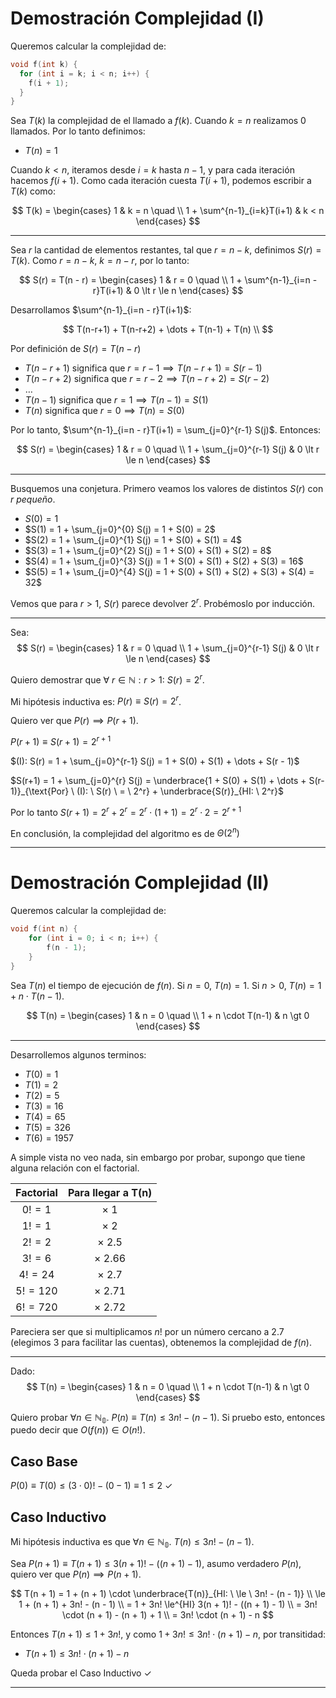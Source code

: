 # Demostración Complejidad (I)

Queremos calcular la complejidad de:

```cpp
void f(int k) {
  for (int i = k; i < n; i++) {
    f(i + 1);
  }
}
```

Sea $T(k)$ la complejidad de el llamado a $f(k)$.
Cuando $k = n$ realizamos 0 llamados. Por lo tanto definimos:

- $T(n) = 1$

Cuando $k \lt n$, iteramos desde $i = k$ hasta $n - 1$, y para cada iteración hacemos $f(i+1)$. Como cada iteración cuesta $T(i + 1)$, podemos escribir a $T(k)$ como:

$$
T(k) =
\begin{cases}
1 & k = n \quad \\
1 + \sum^{n-1}_{i=k}T(i+1) & k < n
\end{cases}
$$

---

Sea $r$ la cantidad de elementos restantes, tal que $r = n - k$, definimos $S(r) = T(k)$. Como $r = n - k$, $k = n - r$, por lo tanto:

$$
S(r) = T(n - r) =
\begin{cases}
1 & r = 0 \quad \\
1 + \sum^{n-1}_{i=n - r}T(i+1) & 0 \lt r \le n
\end{cases}
$$

Desarrollamos $\sum^{n-1}_{i=n - r}T(i+1)$:

$$
T(n-r+1) + T(n-r+2) + \dots + T(n-1) + T(n) \\
$$

Por definición de $S(r) = T(n - r)$
- $T(n-r+1)$ significa que $r = r - 1 \implies T(n-r+1) = S(r-1)$
- $T(n-r+2)$ significa que $r = r - 2 \implies T(n-r+2) = S(r-2)$
- $\dots$
- $T(n-1)$ significa que $r = 1 \implies T(n-1) = S(1)$
- $T(n)$ significa que $r = 0 \implies T(n) = S(0)$

Por lo tanto, $\sum^{n-1}_{i=n - r}T(i+1) = \sum_{j=0}^{r-1} S(j)$. Entonces:

$$
S(r) =
\begin{cases}
1 & r = 0 \quad \\
1 + \sum_{j=0}^{r-1} S(j) & 0 \lt r \le n
\end{cases}
$$

---

Busquemos una conjetura. Primero veamos los valores de distintos $S(r)$ con $r$ *pequeño*.

- $S(0) = 1$
- $S(1) = 1 + \sum_{j=0}^{0} S(j) = 1 + S(0) = 2$
- $S(2) = 1 + \sum_{j=0}^{1} S(j) = 1 + S(0) + S(1) = 4$
- $S(3) = 1 + \sum_{j=0}^{2} S(j) = 1 + S(0) + S(1) + S(2) = 8$
- $S(4) = 1 + \sum_{j=0}^{3} S(j) = 1 + S(0) + S(1) + S(2) + S(3) = 16$
- $S(5) = 1 + \sum_{j=0}^{4} S(j) = 1 + S(0) + S(1) + S(2) + S(3) + S(4) = 32$

Vemos que para $r > 1$, $S(r)$ parece devolver $2^r$. Probémoslo por inducción.

---

Sea:
$$
S(r) =
\begin{cases}
1 & r = 0 \quad \\
1 + \sum_{j=0}^{r-1} S(j) & 0 \lt r \le n
\end{cases}
$$

Quiero demostrar que $\forall \ r \in \mathbb{N} : r \gt 1$: $S(r) = 2^r$. 

Mi hipótesis inductiva es: $P(r) \equiv S(r) = 2^r$.

Quiero ver que $P(r) \implies P(r+1)$.

$P(r+1) \equiv S(r+1) = 2^{r+1}$

$(I): S(r) = 1 + \sum_{j=0}^{r-1} S(j) = 1 + S(0) + S(1) + \dots + S(r - 1)$ 

$S(r+1) = 1 + \sum_{j=0}^{r} S(j) = \underbrace{1 + S(0) + S(1) + \dots + S(r-1)}_{\text{Por} \ (I): \ S(r) \ = \ 2^r} + \underbrace{S(r)}_{HI: \ 2^r}$

Por lo tanto $S(r+1) = 2^r + 2^r = 2^r \cdot (1 + 1) = 2^r \cdot 2 = 2^{r+1}$

En conclusión, la complejidad del algoritmo es de $\Theta(2^n)$

---

# Demostración Complejidad (II)
Queremos calcular la complejidad de:

```cpp
void f(int n) {
    for (int i = 0; i < n; i++) {
        f(n - 1);
    }
}
```

Sea $T(n)$ el tiempo de ejecución de $f(n)$. Si $n = 0$, $T(n) = 1$. Si $n \gt 0$, $T(n) = 1 + n \cdot T(n-1)$.

$$
T(n) =
\begin{cases}
1 & n = 0 \quad \\
1 + n \cdot T(n-1) & n \gt 0
\end{cases}
$$

---

Desarrollemos algunos terminos:

- $T(0) = 1$
- $T(1) = 2$
- $T(2) = 5$
- $T(3) = 16$
- $T(4) = 65$
- $T(5) = 326$
- $T(6) = 1957$

A simple vista no veo nada, sin embargo por probar, supongo que tiene alguna relación con el factorial.

| Factorial   | Para llegar a T(n) |
|    :-:      |        :-:         |
| $0! = 1$    |    $\times$ 1      | 
| $1! = 1$    |    $\times$ 2      |
| $2! = 2$    |    $\times$ 2.5    |
| $3! = 6$    |    $\times$ 2.66   |
| $4! = 24$   |    $\times$ 2.7    |
| $5! = 120$  |    $\times$ 2.71   |
| $6! = 720$  |    $\times$ 2.72   |

Pareciera ser que si multiplicamos $n!$ por un número cercano a $2.7$ (elegimos $3$ para facilitar las cuentas), obtenemos la complejidad de $f(n)$. 

---

Dado:
$$
T(n) =
\begin{cases}
1 & n = 0 \quad \\
1 + n \cdot T(n-1) & n \gt 0
\end{cases}
$$

Quiero probar $\forall n \in \mathbb{N_0}. \ P(n)  \equiv  T(n) \le 3n! - (n - 1)$. Si pruebo esto, entonces puedo decir que $O(f(n)) \in O(n!)$.

## Caso Base

$P(0)  \equiv  T(0) \le (3 \cdot 0)! - (0 - 1) \equiv 1 \le 2 \ \checkmark$ 

## Caso Inductivo

Mi hipótesis inductiva es que $\forall n \in \mathbb{N_0}. \ T(n) \le 3n! - (n - 1)$.

Sea $P(n+1)  \equiv  T(n + 1) \le 3(n + 1)! - ((n + 1) - 1)$, asumo verdadero $P(n)$, quiero ver que $P(n) \implies P(n + 1)$.


$$
T(n + 1) = 1 + (n + 1) \cdot \underbrace{T(n)}_{HI: \ \le \ 3n! - (n - 1)} \\ 
\le 1 + (n + 1) + 3n! - (n - 1) \\
= 1 + 3n! \le^{HI} 3(n + 1)! - ((n + 1) - 1) \\
= 3n! \cdot (n + 1) - (n + 1) + 1 \\
= 3n! \cdot (n + 1) - n
$$

Entonces $T(n+1) \le 1 + 3n!$, y como $1 + 3n! \le 3n! \cdot (n + 1) - n$, por transitidad:
- $T(n+1) \le 3n! \cdot (n + 1) - n$

Queda probar el Caso Inductivo $\checkmark$

---
